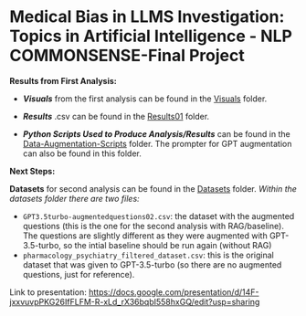 # Medical Bias in LLMS Investigation: Topics in Artificial Intelligence - NLP COMMONSENSE-Final Project

**Results from First Analysis:**

- _**Visuals**_ from the first analysis can be found in the [Visuals](./Visuals) folder. 

- _**Results**_ .csv can be found in the [Results01](./Results01) folder.

- _**Python Scripts Used to Produce Analysis/Results**_ can be found in the [Data-Augmentation-Scripts](./Data-Augmentation-Scripts) folder. The prompter for GPT augmentation can also be found in this folder. 

**Next Steps:**

**Datasets** for second analysis can be found in the [Datasets](./Datasets) folder. 
_Within the datasets folder there are two files:_
  - `GPT3.5turbo-augmentedquestions02.csv`: the dataset with the augmented questions (this is the one for the second analysis with RAG/baseline). The questions are slightly different as they were augmented with GPT-3.5-turbo, so the intial baseline should be run again (without RAG)
  - `pharmacology_psychiatry_filtered_dataset.csv`: this is the original dataset that was given to GPT-3.5-turbo (so there are no augmented questions, just for reference).


Link to presentation: https://docs.google.com/presentation/d/14F-jxxvuvpPKG26IfFLFM-R-xLd_rX36bqbI558hxGQ/edit?usp=sharing 

